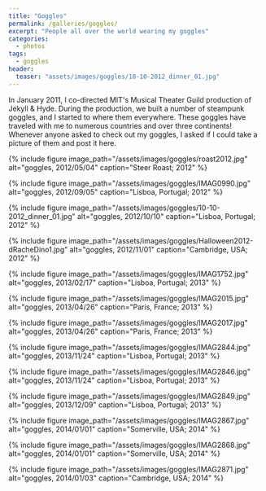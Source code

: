 ```yaml
---
title: "Goggles"
permalink: /galleries/goggles/
excerpt: "People all over the world wearing my goggles"
categories:
  - photos
tags:
  - goggles
header:
  teaser: "assets/images/goggles/10-10-2012_dinner_01.jpg"
---
```

In January 2011, I co-directed MIT's Musical Theater Guild production of Jekyll & Hyde. During the production, we built a number of steampunk goggles, and I started to where them everywhere. These goggles have traveled with me to numerous countries and over three continents! Whenever anyone asked to check out my goggles, I asked if I could take a picture of them and post it here. 

{% include figure image_path="/assets/images/goggles/roast2012.jpg" alt="goggles, 2012/05/04" caption="Steer Roast; 2012" %}

{% include figure image_path="/assets/images/goggles/IMAG0990.jpg" alt="goggles, 2012/09/05" caption="Lisboa, Portugal; 2012" %}

{% include figure image_path="/assets/images/goggles/10-10-2012_dinner_01.jpg" alt="goggles, 2012/10/10" caption="Lisboa, Portugal; 2012" %}

{% include figure image_path="/assets/images/goggles/Halloween2012-dRacheDino1.jpg" alt="goggles, 2012/11/01" caption="Cambridge, USA; 2012" %}

{% include figure image_path="/assets/images/goggles/IMAG1752.jpg" alt="goggles, 2013/02/17" caption="Lisboa, Portugal; 2013" %}

{% include figure image_path="/assets/images/goggles/IMAG2015.jpg" alt="goggles, 2013/04/26" caption="Paris, France; 2013" %}

{% include figure image_path="/assets/images/goggles/IMAG2017.jpg" alt="goggles, 2013/04/26" caption="Paris, France; 2013" %}

{% include figure image_path="/assets/images/goggles/IMAG2844.jpg" alt="goggles, 2013/11/24" caption="Lisboa, Portugal; 2013" %}

{% include figure image_path="/assets/images/goggles/IMAG2846.jpg" alt="goggles, 2013/11/24" caption="Lisboa, Portugal; 2013" %}

{% include figure image_path="/assets/images/goggles/IMAG2849.jpg" alt="goggles, 2013/12/09" caption="Lisboa, Portugal; 2013" %}

{% include figure image_path="/assets/images/goggles/IMAG2867.jpg" alt="goggles, 2014/01/01" caption="Somerville, USA; 2014" %}

{% include figure image_path="/assets/images/goggles/IMAG2868.jpg" alt="goggles, 2014/01/01" caption="Somerville, USA; 2014" %}

{% include figure image_path="/assets/images/goggles/IMAG2871.jpg" alt="goggles, 2014/01/03" caption="Cambridge, USA; 2014" %}


